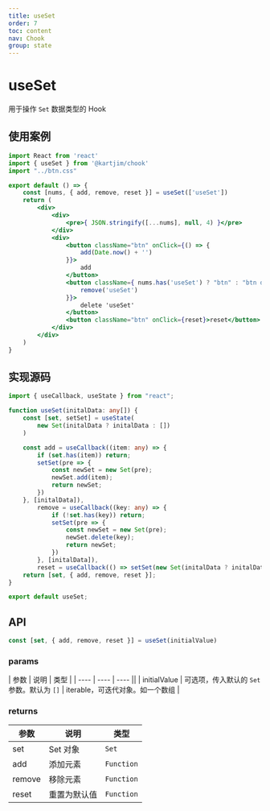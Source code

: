 ```yaml
---
title: useSet
order: 7
toc: content
nav: Chook
group: state
---
```

# useSet
用于操作 `Set` 数据类型的 Hook

## 使用案例
```jsx
import React from 'react'
import { useSet } from '@kartjim/chook'
import "../btn.css"

export default () => {
    const [nums, { add, remove, reset }] = useSet(['useSet'])
    return (
        <div>
            <div>
                <pre>{ JSON.stringify([...nums], null, 4) }</pre>
            </div>
            <div>
                <button className="btn" onClick={() => {
                    add(Date.now() + '')
                }}>
                    add
                </button>
                <button className={ nums.has('useSet') ? "btn" : "btn disabled"} onClick={() => {
                    remove('useSet')
                }}>
                    delete 'useSet'
                </button>
                <button className="btn" onClick={reset}>reset</button>
            </div>
        </div>
    )
}
```

## 实现源码
```ts
import { useCallback, useState } from "react";

function useSet(initalData: any[]) {
    const [set, setSet] = useState(
        new Set(initalData ? initalData : [])
    )

    const add = useCallback((item: any) => {
        if (set.has(item)) return;
        setSet(pre => {
            const newSet = new Set(pre);
            newSet.add(item);
            return newSet;
        })
    }, [initalData]),
        remove = useCallback((key: any) => {
            if (!set.has(key)) return;
            setSet(pre => {
                const newSet = new Set(pre);
                newSet.delete(key);
                return newSet;
            })
        }, [initalData]),
        reset = useCallback(() => setSet(new Set(initalData ? initalData : [])), [initalData]);
    return [set, { add, remove, reset }];
}

export default useSet;
```

## API
```js
const [set, { add, remove, reset }] = useSet(initialValue)
```

### params

| 参数 | 说明 | 类型 |
| ---- | ---- | ---- ||
| initialValue | 可选项，传入默认的 `Set` 参数。默认为 `[]` | iterable，可迭代对象。如一个数组 |

### returns

| 参数   | 说明         | 类型               |
| ------ | ------------ | ------------------ |
| set    | Set 对象     | `Set`                |
| add    | 添加元素     | `Function` |
| remove | 移除元素     | `Function` |
| reset  | 重置为默认值 | `Function`         |
